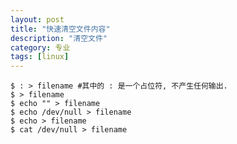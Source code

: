 ```yaml
---
layout: post
title: "快速清空文件内容"
description: "清空文件"
category: 专业
tags: [linux]
---
```



	$ : > filename #其中的 : 是一个占位符, 不产生任何输出.
	$ > filename
	$ echo "" > filename
	$ echo /dev/null > filename
	$ echo > filename
	$ cat /dev/null > filename

